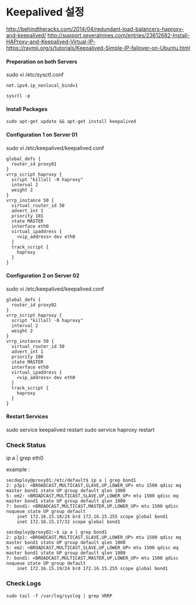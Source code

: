 
# Keepalived 설정

http://behindtheracks.com/2014/04/redundant-load-balancers-haproxy-and-keepalived/
http://support.severalnines.com/entries/23612682-Install-HAProxy-and-Keepalived-Virtual-IP-
https://raymii.org/s/tutorials/Keepalived-Simple-IP-failover-on-Ubuntu.html

#### Preperation on both Servers
sudo vi /etc/sysctl.conf
~~~
net.ipv4.ip_nonlocal_bind=1
~~~

~~~
sysctl -p
~~~

#### Install Packages

~~~
sudo apt-get update && apt-get install keepalived
~~~

#### Configuration 1 on Server 01
sudo vi /etc/keepalived/keepalived.conf
~~~
global_defs {
  router_id proxy01
}
vrrp_script haproxy {
  script "killall -0 haproxy"
  interval 2
  weight 2
}
vrrp_instance 50 {
  virtual_router_id 50
  advert_int 1
  priority 101
  state MASTER
  interface eth0
  virtual_ipaddress {
    <vip_address> dev eth0
  }
  track_script {
    haproxy
  }
}
~~~

#### Configuration 2 on Server 02
sudo vi /etc/keepalived/keepalived.conf
~~~
global_defs {
  router_id proxy02
}
vrrp_script haproxy {
  script "killall -0 haproxy"
  interval 2
  weight 2
}
vrrp_instance 50 {
  virtual_router_id 50
  advert_int 1
  priority 100
  state MASTER
  interface eth0
  virtual_ipaddress {
    <vip_address> dev eth0
  }
  track_script {
    haproxy
  }
}
~~~

#### Restart Services 
sudo service keepalived restart
sudo service haproxy restart

### Check Status
ip a | grep eth0

example :
~~~
secdeploy@proxy01:/etc/default$ ip a | grep bond1
2: p3p1: <BROADCAST,MULTICAST,SLAVE,UP,LOWER_UP> mtu 1500 qdisc mq master bond1 state UP group default qlen 1000
5: em2: <BROADCAST,MULTICAST,SLAVE,UP,LOWER_UP> mtu 1500 qdisc mq master bond1 state UP group default qlen 1000
7: bond1: <BROADCAST,MULTICAST,MASTER,UP,LOWER_UP> mtu 1500 qdisc noqueue state UP group default
    inet 172.16.15.18/24 brd 172.16.15.255 scope global bond1
    inet 172.16.15.17/32 scope global bond1

secdeploy@proxy02:~$ ip a | grep bond1
2: p3p1: <BROADCAST,MULTICAST,SLAVE,UP,LOWER_UP> mtu 1500 qdisc mq master bond1 state UP group default qlen 1000
5: em2: <BROADCAST,MULTICAST,SLAVE,UP,LOWER_UP> mtu 1500 qdisc mq master bond1 state UP group default qlen 1000
7: bond1: <BROADCAST,MULTICAST,MASTER,UP,LOWER_UP> mtu 1500 qdisc noqueue state UP group default
    inet 172.16.15.19/24 brd 172.16.15.255 scope global bond1
~~~

### Check Logs
~~~
sudo tail -f /var/log/syslog | grep VRRP
~~~
